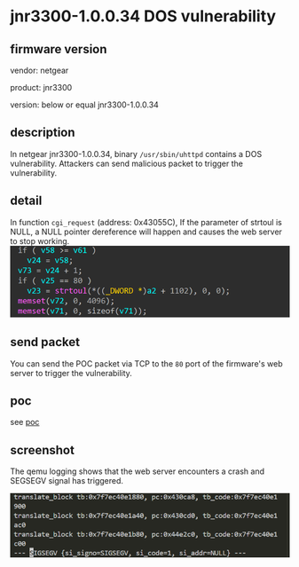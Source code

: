 # jnr3300-1.0.0.34 DOS vulnerability
## firmware version
vendor: netgear

product: jnr3300

version: below or equal jnr3300-1.0.0.34

## description
In netgear jnr3300-1.0.0.34, binary `/usr/sbin/uhttpd` contains a DOS vulnerability. Attackers can send malicious packet to trigger the vulnerability.

## detail
In function `cgi_request` (address: 0x43055C), If the parameter of strtoul is NULL, a NULL pointer dereference will happen and causes the web server to stop working.
![strtoul](image.png)

## send packet
You can send the POC packet via TCP to the `80` port of the firmware's web server to trigger the vulnerability.

## poc
see [poc](./poc)

## screenshot
The qemu logging shows that the web server encounters a crash and SEGSEGV signal has triggered.

![SEGSEGV](image-1.png)
